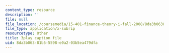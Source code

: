 ```yaml
---
content_type: resource
description: ''
file: null
file_location: /coursemedia/15-401-finance-theory-i-fall-2008/8da3b06381b55598e0a203b5ea479dfa_JE80wLNIhjE.srt
file_type: application/x-subrip
resourcetype: Other
title: 3play caption file
uid: 8da3b063-81b5-5598-e0a2-03b5ea479dfa
---
```

